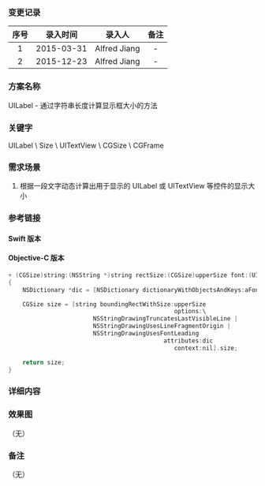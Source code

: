 ### 变更记录

| 序号 | 录入时间 | 录入人 | 备注 |
|:--------:|:--------:|:--------:|:--------:|
| 1 | 2015-03-31 | Alfred Jiang | - |
| 2 | 2015-12-23 | Alfred Jiang | - |

### 方案名称

UILabel - 通过字符串长度计算显示框大小的方法

### 关键字

UILabel \ Size \ UITextView \ CGSize \ CGFrame

### 需求场景

1. 根据一段文字动态计算出用于显示的 UILabel 或 UITextView 等控件的显示大小

### 参考链接

#### Swift 版本

#### Objective-C 版本
```objectivec
+ (CGSize)string:(NSString *)string rectSize:(CGSize)upperSize font:(UIFont *)aFont
{
    NSDictionary *dic = [NSDictionary dictionaryWithObjectsAndKeys:aFont, NSFontAttributeName, nil];

    CGSize size = [string boundingRectWithSize:upperSize
                                               options:\
                        NSStringDrawingTruncatesLastVisibleLine |
                        NSStringDrawingUsesLineFragmentOrigin |
                        NSStringDrawingUsesFontLeading
                                            attributes:dic
                                               context:nil].size;

    return size;
}
```

### 详细内容

### 效果图
（无）

### 备注
（无）